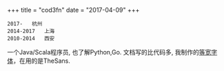 +++
title = "cod3fn"
date = "2017-04-09"
+++

```
2017-   杭州
2014-2017   上海
2010-2014   西安

```
一个Java/Scala程序员, 也了解Python,Go. 文档写的比代码多, 我制作的[等宽字体](https://github.com/cod3fn/programming-fonts)，在用的是TheSans.